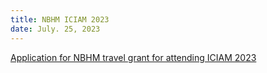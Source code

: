 ```yaml
---
title: NBHM ICIAM 2023
date: July. 25, 2023 
---
```

[Application for NBHM travel grant for attending ICIAM 2023](http://www.math.iisc.ac.in/NBHMICIAM2023/)
